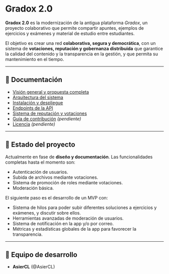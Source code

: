 # Gradox 2.0

**Gradox 2.0** es la modernización de la antigua plataforma *Gradox*, un proyecto colaborativo que permite compartir apuntes, ejemplos de ejercicios y exámenes y material de estudio entre estudiantes.

El objetivo es crear una red **colaborativa, segura y democrática**, con un sistema de **votaciones, reputación y gobernanza distribuida** que garantice la calidad del contenido y la transparencia en la gestión, y que permita su mantenimiento en el tiempo.

---

## 📖 Documentación

- [Visión general y propuesta completa](./Documentation/OVERVIEW.md)
- [Arquitectura del sistema](./Documentation/ARCHITECTURE.md)
- [Instalación y despliegue](./Documentation/INSTALL.md)
- [Endpoints de la API](./Documentation/ENDPOINTS.md)
- [Sistema de reputación y votaciones](./Documentation/REPUTACION.md)
- [Guía de contribución](./Documentation/CONTRIBUTING.md) _(pendiente)_
- [Licencia](LICENSE) _(pendiente)_

---

## 🚀 Estado del proyecto

Actualmente en fase de **diseño y documentación**.
Las funcionalidades completas hasta el momento son:
- Autenticación de usuarios.
- Subida de archivos mediante votaciones.
- Sistema de promoción de roles mediante votaciones.
- Moderación básica.

El siguiente paso es el desarrollo de un MVP con:
- Sistema de hilos para poder subir diferentes soluciones a ejercicios y exámenes, y discutir sobre ellos.
- Herramientas avanzadas de moderación de usuarios.
- Sistema de notificación en la app y/o por correo.
- Métricas y estadísticas globales de la app para favorecer la transparencia.

---

## 👥 Equipo de desarrollo

- **AsierCL** (@AsierCL)

